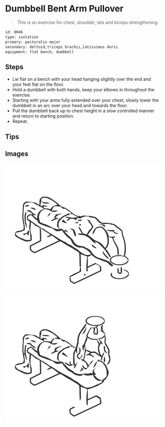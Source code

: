 # Dumbbell Bent Arm Pullover

> This is an exercise for chest, shoulder, lats and biceps strengthening.

``` 
id: 0046 
type: isolation 
primary: pectoralis major 
secondary: deltoid,triceps brachii,latissimus dorsi 
equipment: flat bench, dumbbell 
``` 


## Steps


 - Lie flat on a bench with your head hanging slightly over the end and your feet flat on the floor.
 - Hold a dumbbell with both hands, keep your elbows in throughout the exercise.
 - Starting with your arms fully extended over your chest, slowly lower the dumbbell in an arc over your head and towards the floor.
 - Pull the dumbbell back up to chest height in a slow controlled manner and return to starting position.
 - Repeat.

## Tips



## Images

![](./../svg/0046-relaxation.svg "")

![](./../svg/0046-tension.svg "")


